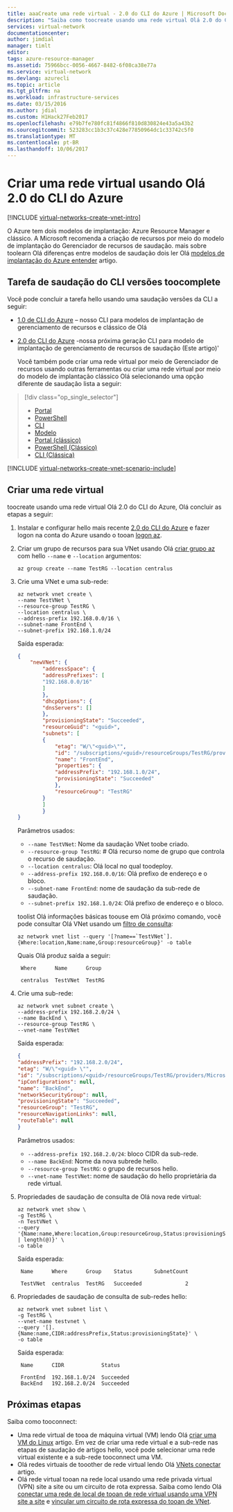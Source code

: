 ```yaml
---
title: aaaCreate uma rede virtual - 2.0 do CLI do Azure | Microsoft Docs
description: "Saiba como toocreate usando uma rede virtual Olá 2.0 do CLI do Azure."
services: virtual-network
documentationcenter: 
author: jimdial
manager: timlt
editor: 
tags: azure-resource-manager
ms.assetid: 75966bcc-0056-4667-8482-6f08ca38e77a
ms.service: virtual-network
ms.devlang: azurecli
ms.topic: article
ms.tgt_pltfrm: na
ms.workload: infrastructure-services
ms.date: 03/15/2016
ms.author: jdial
ms.custom: H1Hack27Feb2017
ms.openlocfilehash: e79b7fe780fc81f4866f810d830824e43a5a43b2
ms.sourcegitcommit: 523283cc1b3c37c428e77850964dc1c33742c5f0
ms.translationtype: MT
ms.contentlocale: pt-BR
ms.lasthandoff: 10/06/2017
---
```

# <a name="create-a-virtual-network-using-hello-azure-cli-20"></a>Criar uma rede virtual usando Olá 2.0 do CLI do Azure

[!INCLUDE [virtual-networks-create-vnet-intro](../../includes/virtual-networks-create-vnet-intro-include.md)]

O Azure tem dois modelos de implantação: Azure Resource Manager e clássico. A Microsoft recomenda a criação de recursos por meio do modelo de implantação do Gerenciador de recursos de saudação. mais sobre toolearn Olá diferenças entre modelos de saudação dois ler Olá [modelos de implantação do Azure entender](../azure-resource-manager/resource-manager-deployment-model.md) artigo.

## <a name="cli-versions-toocomplete-hello-task"></a>Tarefa de saudação do CLI versões toocomplete
Você pode concluir a tarefa hello usando uma saudação versões da CLI a seguir:

- [1.0 de CLI do Azure](virtual-networks-create-vnet-cli-nodejs.md) – nosso CLI para modelos de implantação de gerenciamento de recursos e clássico de Olá
- [2.0 do CLI do Azure](#create-a-virtual-network) -nossa próxima geração CLI para modelo de implantação de gerenciamento de recursos de saudação (Este artigo)'
 
    Você também pode criar uma rede virtual por meio de Gerenciador de recursos usando outras ferramentas ou criar uma rede virtual por meio do modelo de implantação clássico Olá selecionando uma opção diferente de saudação lista a seguir:

> [!div class="op_single_selector"]
> * [Portal](virtual-networks-create-vnet-arm-pportal.md)
> * [PowerShell](virtual-networks-create-vnet-arm-ps.md)
> * [CLI](virtual-networks-create-vnet-arm-cli.md)
> * [Modelo](virtual-networks-create-vnet-arm-template-click.md)
> * [Portal (clássico)](virtual-networks-create-vnet-classic-pportal.md)
> * [PowerShell (Clássico)](virtual-networks-create-vnet-classic-netcfg-ps.md)
> * [CLI (Clássica)](virtual-networks-create-vnet-classic-cli.md)

[!INCLUDE [virtual-networks-create-vnet-scenario-include](../../includes/virtual-networks-create-vnet-scenario-include.md)]


## <a name="create-a-virtual-network"></a>Criar uma rede virtual

toocreate usando uma rede virtual Olá 2.0 do CLI do Azure, Olá concluir as etapas a seguir:

1. Instalar e configurar hello mais recente [2.0 do CLI do Azure](/cli/azure/install-az-cli2) e fazer logon na conta do Azure usando o tooan [logon az](/cli/azure/#login).

2. Criar um grupo de recursos para sua VNet usando Olá [criar grupo az](/cli/azure/group#create) com hello `--name` e `--location` argumentos:

    ```azurecli
    az group create --name TestRG --location centralus
    ```

3. Crie uma VNet e uma sub-rede:

    ```azurecli
    az network vnet create \
    --name TestVNet \
    --resource-group TestRG \
    --location centralus \
    --address-prefix 192.168.0.0/16 \
    --subnet-name FrontEnd \
    --subnet-prefix 192.168.1.0/24
    ```

    Saída esperada:
    
    ```json
    {
        "newVNet": {
            "addressSpace": {
            "addressPrefixes": [
            "192.168.0.0/16"
            ]
            },
            "dhcpOptions": {
            "dnsServers": []
            },
            "provisioningState": "Succeeded",
            "resourceGuid": "<guid>",
            "subnets": [
            {
                "etag": "W/\"<guid>\"",
                "id": "/subscriptions/<guid>/resourceGroups/TestRG/providers/Microsoft.Network/virtualNetworks/TestVNet/subnets/FrontEnd",
                "name": "FrontEnd",
                "properties": {
                "addressPrefix": "192.168.1.0/24",
                "provisioningState": "Succeeded"
                },
                "resourceGroup": "TestRG"
            }
            ]
            }
    }
    ```

    Parâmetros usados:

    - `--name TestVNet`: Nome da saudação VNet toobe criado.
    - `--resource-group TestRG`: # Olá recurso nome de grupo que controla o recurso de saudação. 
    - `--location centralus`: Olá local no qual toodeploy.
    - `--address-prefix 192.168.0.0/16`: Olá prefixo de endereço e o bloco.  
    - `--subnet-name FrontEnd`: nome de saudação da sub-rede de saudação.
    - `--subnet-prefix 192.168.1.0/24`: Olá prefixo de endereço e o bloco.

    toolist Olá informações básicas toouse em Olá próximo comando, você pode consultar Olá VNet usando um [filtro de consulta](/cli/azure/query-az-cli2):

    ```azurecli
    az network vnet list --query '[?name==`TestVNet`].{Where:location,Name:name,Group:resourceGroup}' -o table
    ```

    Quais Olá produz saída a seguir:

        Where      Name      Group

        centralus  TestVNet  TestRG

4. Crie uma sub-rede:

    ```azurecli
    az network vnet subnet create \
    --address-prefix 192.168.2.0/24 \
    --name BackEnd \
    --resource-group TestRG \
    --vnet-name TestVNet
    ```

    Saída esperada:

    ```json
    {
    "addressPrefix": "192.168.2.0/24",
    "etag": "W/\"<guid> \"",
    "id": "/subscriptions/<guid>/resourceGroups/TestRG/providers/Microsoft.Network/virtualNetworks/TestVNet/subnets/BackEnd",
    "ipConfigurations": null,
    "name": "BackEnd",
    "networkSecurityGroup": null,
    "provisioningState": "Succeeded",
    "resourceGroup": "TestRG",
    "resourceNavigationLinks": null,
    "routeTable": null
    }
    ```

    Parâmetros usados:

    - `--address-prefix 192.168.2.0/24`: bloco CIDR da sub-rede.
    - `--name BackEnd`: Nome da nova subrede hello.
    - `--resource-group TestRG`: o grupo de recursos hello.
    - `--vnet-name TestVNet`: nome de saudação do hello proprietária da rede virtual.

5. Propriedades de saudação de consulta de Olá nova rede virtual:

    ```azurecli
    az network vnet show \
    -g TestRG \
    -n TestVNet \
    --query '{Name:name,Where:location,Group:resourceGroup,Status:provisioningState,SubnetCount:subnets | length(@)}' \
    -o table
    ```

    Saída esperada:

        Name      Where      Group    Status       SubnetCount

        TestVNet  centralus  TestRG   Succeeded              2

6. Propriedades de saudação de consulta de sub-redes hello:

    ```azurecli
    az network vnet subnet list \
    -g TestRG \
    --vnet-name testvnet \
    --query '[].{Name:name,CIDR:addressPrefix,Status:provisioningState}' \
    -o table
    ```

    Saída esperada:

        Name      CIDR            Status

        FrontEnd  192.168.1.0/24  Succeeded
        BackEnd   192.168.2.0/24  Succeeded

## <a name="next-steps"></a>Próximas etapas

Saiba como tooconnect:

- Uma rede virtual de tooa de máquina virtual (VM) lendo Olá [criar uma VM do Linux](../virtual-machines/linux/quick-create-cli.md) artigo. Em vez de criar uma rede virtual e a sub-rede nas etapas de saudação de artigos hello, você pode selecionar uma rede virtual existente e a sub-rede tooconnect uma VM.
- Olá redes virtuais de tooother de rede virtual lendo Olá [VNets conectar](../vpn-gateway/vpn-gateway-howto-vnet-vnet-resource-manager-portal.md) artigo.
- Olá rede virtual tooan na rede local usando uma rede privada virtual (VPN) site a site ou um circuito de rota expressa. Saiba como lendo Olá [conectar uma rede de local de tooan de rede virtual usando uma VPN site a site](../vpn-gateway/vpn-gateway-howto-multi-site-to-site-resource-manager-portal.md) e [vincular um circuito de rota expressa do tooan de VNet](../expressroute/expressroute-howto-linkvnet-portal-resource-manager.md).

